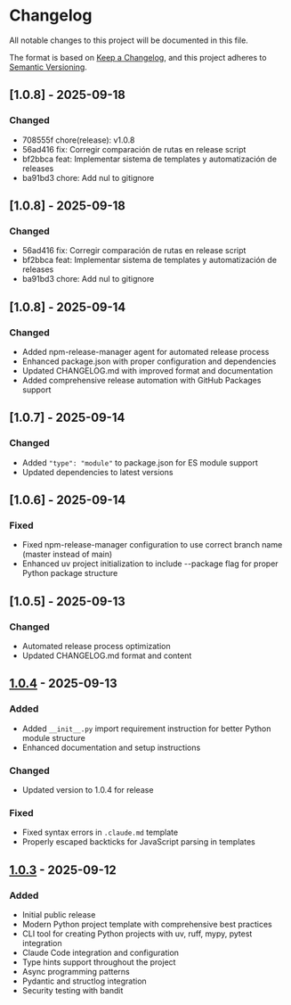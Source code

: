# Changelog

All notable changes to this project will be documented in this file.

The format is based on [Keep a Changelog](https://keepachangelog.com/en/1.0.0/),
and this project adheres to [Semantic Versioning](https://semver.org/spec/v2.0.0.html).

## [1.0.8] - 2025-09-18

### Changed
- 708555f chore(release): v1.0.8
- 56ad416 fix: Corregir comparación de rutas en release script
- bf2bbca feat: Implementar sistema de templates y automatización de releases
- ba91bd3 chore: Add nul to gitignore

## [1.0.8] - 2025-09-18

### Changed
- 56ad416 fix: Corregir comparación de rutas en release script
- bf2bbca feat: Implementar sistema de templates y automatización de releases
- ba91bd3 chore: Add nul to gitignore

## [1.0.8] - 2025-09-14

### Changed
- Added npm-release-manager agent for automated release process
- Enhanced package.json with proper configuration and dependencies
- Updated CHANGELOG.md with improved format and documentation
- Added comprehensive release automation with GitHub Packages support

## [1.0.7] - 2025-09-14

### Changed
- Added `"type": "module"` to package.json for ES module support
- Updated dependencies to latest versions

## [1.0.6] - 2025-09-14

### Fixed
- Fixed npm-release-manager configuration to use correct branch name (master instead of main)
- Enhanced uv project initialization to include --package flag for proper Python package structure

## [1.0.5] - 2025-09-13

### Changed
- Automated release process optimization
- Updated CHANGELOG.md format and content

## [1.0.4] - 2025-09-13

### Added
- Added `__init__.py` import requirement instruction for better Python module structure
- Enhanced documentation and setup instructions

### Changed
- Updated version to 1.0.4 for release

### Fixed
- Fixed syntax errors in `.claude.md` template
- Properly escaped backticks for JavaScript parsing in templates

## [1.0.3] - 2025-09-12

### Added
- Initial public release
- Modern Python project template with comprehensive best practices
- CLI tool for creating Python projects with uv, ruff, mypy, pytest integration
- Claude Code integration and configuration
- Type hints support throughout the project
- Async programming patterns
- Pydantic and structlog integration
- Security testing with bandit

[1.0.4]: https://github.com/jhonma82/create-python-modern/releases/tag/v1.0.4
[1.0.3]: https://github.com/jhonma82/create-python-modern/releases/tag/v1.0.3